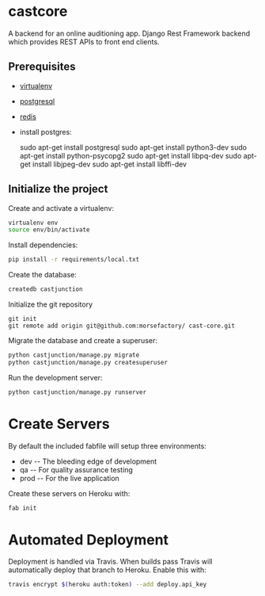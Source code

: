 # castcore
A backend for an online auditioning app. Django Rest Framework backend which provides REST APIs to front end clients.

## Prerequisites
- [virtualenv](https://virtualenv.pypa.io/en/latest/)
- [postgresql](http://www.postgresql.org/)
- [redis](http://redis.io/)
- install postgres: 

  sudo apt-get install postgresql
  sudo apt-get install python3-dev
  sudo apt-get install python-psycopg2
  sudo apt-get install libpq-dev
  sudo apt-get install libjpeg-dev
  sudo apt-get install libffi-dev

## Initialize the project
Create and activate a virtualenv:

```bash
virtualenv env
source env/bin/activate
```
Install dependencies:

```bash
pip install -r requirements/local.txt
```
Create the database:

```bash
createdb castjunction
```
Initialize the git repository

```
git init
git remote add origin git@github.com:morsefactory/ cast-core.git
```

Migrate the database and create a superuser:
```bash
python castjunction/manage.py migrate
python castjunction/manage.py createsuperuser
```

Run the development server: 
```bash
python castjunction/manage.py runserver
```

# Create Servers
By default the included fabfile will setup three environments:

- dev -- The bleeding edge of development
- qa -- For quality assurance testing
- prod -- For the live application

Create these servers on Heroku with:

```bash
fab init
```

# Automated Deployment
Deployment is handled via Travis. When builds pass Travis will automatically deploy that branch to Heroku. Enable this with:
```bash
travis encrypt $(heroku auth:token) --add deploy.api_key
```
